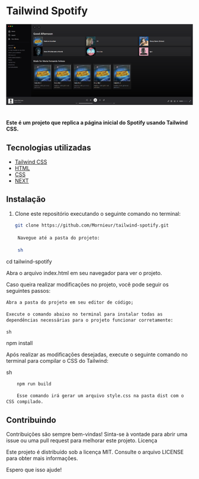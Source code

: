 
  # Tailwind Spotify
<div align='center'>

  <img src="./src/assets/spotify-clone.png" alt='project image' width='600'  />
</div>

<br/>

 <h4>
Este é um projeto que replica a página inicial do Spotify usando Tailwind CSS.
</h4>

## Tecnologias utilizadas

- [Tailwind CSS](https://tailwindcss.com/)
- [HTML](https://html.com/)
- [CSS](https://css.com/)
- [NEXT](https://next.com/)

## Instalação

1. Clone este repositório executando o seguinte comando no terminal:

   ```sh
   git clone https://github.com/Mornieur/tailwind-spotify.git

    Navegue até a pasta do projeto:

    sh
   ```

cd tailwind-spotify

Abra o arquivo index.html em seu navegador para ver o projeto.

Caso queira realizar modificações no projeto, você pode seguir os seguintes passos:

    Abra a pasta do projeto em seu editor de código;

    Execute o comando abaixo no terminal para instalar todas as dependências necessárias para o projeto funcionar corretamente:

    sh

npm install

Após realizar as modificações desejadas, execute o seguinte comando no terminal para compilar o CSS do Tailwind:

sh

        npm run build

        Esse comando irá gerar um arquivo style.css na pasta dist com o CSS compilado.

## Contribuindo

Contribuições são sempre bem-vindas! Sinta-se à vontade para abrir uma issue ou uma pull request para melhorar este projeto.
Licença

Este projeto é distribuído sob a licença MIT. Consulte o arquivo LICENSE para obter mais informações.

Espero que isso ajude!
